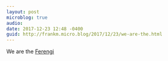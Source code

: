 ```yaml
---
layout: post
microblog: true
audio: 
date: 2017-12-23 12:48 -0400
guid: http://frankm.micro.blog/2017/12/23/we-are-the.html
---
```

We are the  [Ferengi](https://en.m.wikipedia.org/wiki/Ferengi)
